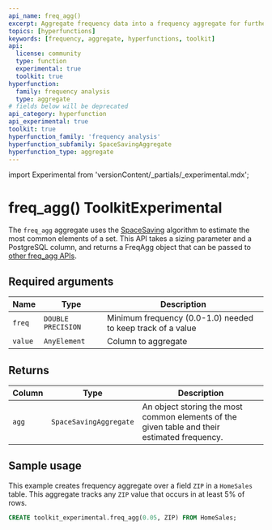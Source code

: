 ```yaml
---
api_name: freq_agg()
excerpt: Aggregate frequency data into a frequency aggregate for further analysis
topics: [hyperfunctions]
keywords: [frequency, aggregate, hyperfunctions, toolkit]
api:
  license: community
  type: function
  experimental: true
  toolkit: true
hyperfunction:
  family: frequency analysis
  type: aggregate
# fields below will be deprecated
api_category: hyperfunction
api_experimental: true
toolkit: true
hyperfunction_family: 'frequency analysis'
hyperfunction_subfamily: SpaceSavingAggregate
hyperfunction_type: aggregate
---
```


import Experimental from 'versionContent/_partials/_experimental.mdx';

# freq_agg()  <tag type="toolkit">Toolkit</tag><tag type="experimental-toolkit">Experimental</tag>

The `freq_agg` aggregate uses the [SpaceSaving][spacesaving-algorithm] algorithm
to estimate the most common elements of a set. This API takes a sizing parameter and
a PostgreSQL column, and returns a FreqAgg object that can be passed to
[other freq_agg APIs][frequency-analysis].

<Experimental />

## Required arguments

|Name|Type|Description|
|-|-|-|
|`freq`|`DOUBLE PRECISION`|Minimum frequency (0.0-1.0) needed to keep track of a value|
|`value`|`AnyElement`|Column to aggregate|

## Returns

|Column|Type|Description|
|-|-|-|
|`agg`|`SpaceSavingAggregate`|An object storing the most common elements of the given table and their estimated frequency.|

## Sample usage

This example creates frequency aggregate over a field `ZIP` in a `HomeSales`
table. This aggregate tracks any `ZIP` value that occurs in at least 5% of rows.

```sql
CREATE toolkit_experimental.freq_agg(0.05, ZIP) FROM HomeSales;
```

[spacesaving-algorithm]: https://www.cse.ust.hk/~raywong/comp5331/References/EfficientComputationOfFrequentAndTop-kElementsInDataStreams.pdf
[frequency-analysis]: /api/:currentVersion:/hyperfunctions/frequency-analysis/

